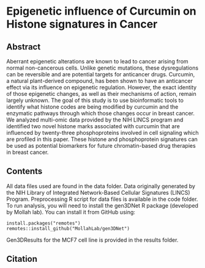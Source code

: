 # Epigenetic influence of Curcumin on Histone signatures in Cancer
## Abstract
Aberrant epigenetic alterations are known to lead to cancer arising from normal non-cancerous cells. Unlike genetic mutations, these dysregulations can be reversible and are potential targets for anticancer drugs. Curcumin, a natural plant-derived compound, has been shown to have an anticancer effect via its influence on epigenetic regulation. However, the exact identity of those epigenetic changes, as well as their mechanisms of action, remain largely unknown. The goal of this study is to use bioinformatic tools to identify what histone codes are being modified by curcumin and the enzymatic pathways through which those changes occur in breast cancer. We analyzed multi-omic data provided by the NIH LINCS program and identified two novel histone marks associated with curcumin that are influenced by twenty-three phosphoproteins involved in cell signaling which are profiled in this paper. These histone and phosphoprotein signatures can be used as potential biomarkers for future chromatin-based drug therapies in breast cancer.
## Contents
All data files used are found in the data folder. Data originally generated by the NIH Library of Integrated Network-Based Cellular Signatures (LINCS) Program.
Preprocessing R script for data files is available in the code folder.
To run analysis, you will need to install the gen3DNet R package (developed by Mollah lab). You can install it from GitHub using:
```
install.packages("remotes")
remotes::install_github("MollahLab/gen3DNet")
```
Gen3DResults for the MCF7 cell line is provided in the results folder.
## Citation
